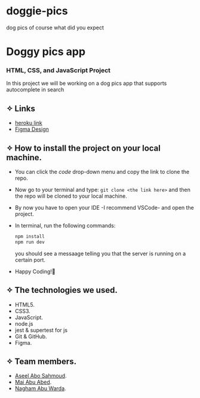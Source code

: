 # doggie-pics
dog pics of course what did you expect

# Doggy pics app

### HTML, CSS, and JavaScript Project

In this project we will be working on a dog pics app that supports autocomplete in search

## ✧ Links

- [heroku link](https://doggy-breed.herokuapp.com/)
- [Figma Design](<https://www.figma.com/file/3suG0keFcezPo595Kwae2p/Untitled?node-id=0%3A1>)

## ✧ How to install the project on your local machine.

- You can click the _code_ drop-down menu and copy the link to clone the repo.
- Now go to your terminal and type: `git clone <the link here>` and then the repo will be cloned to your local machine.
- By now you have to open your IDE -I recommend VSCode- and open the project.
- In terminal, run the following commands:
    ```cmd
    npm install
    npm run dev
    ```
    you should see a messaage telling you that the server is running on a certain port. 

- Happy Coding!🤞

## ✧ The technologies we used.

- HTML5.
- CSS3.
- JavaScript.
- node.js
- jest & supertest for js
- Git & GitHub.
- Figma.


## ✧ Team members.

- [Aseel Abo Sahmoud](https://github.com/AseelL).
- [Mai Abu Abed](https://github.com/mai-mohammed).
- [Nagham Abu Warda](https://github.com/naghamabuwarda).
